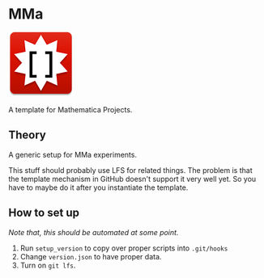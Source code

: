 # MMa

![icon](icon.png)

A template for Mathematica Projects.

## Theory

A generic setup for MMa experiments.

This stuff should probably use LFS for related things. The problem is that the template mechanism in GitHub doesn't support it very well yet. So you have to maybe do it after you instantiate the template.

## How to set up

*Note that, this should be automated at some point.*

1. Run `setup_version` to copy over proper scripts into `.git/hooks`
2. Change `version.json` to have proper data.
3. Turn on `git lfs`.
